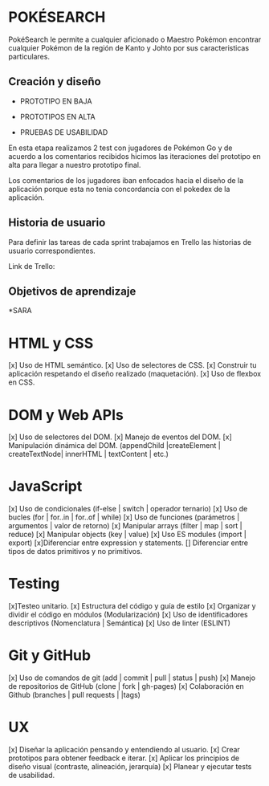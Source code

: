 # POKÉSEARCH 

PokéSearch le permite a cualquier aficionado o Maestro Pokémon encontrar cualquier Pokémon de la región de Kanto y Johto por sus caracteristicas particulares.

## Creación y diseño

* PROTOTIPO EN BAJA

* PROTOTIPOS EN ALTA

* PRUEBAS DE USABILIDAD

En esta etapa realizamos 2 test con jugadores de Pokémon Go y de acuerdo a los comentarios recibidos hicimos las iteraciones del prototipo en alta para llegar a nuestro prototipo final.

Los comentarios de los jugadores iban enfocados hacia el diseño de la aplicación porque esta no tenia concordancia con el pokedex de la aplicación.

## Historia de usuario

Para definir las tareas de cada sprint trabajamos en Trello las historias de usuario correspondientes.

Link de Trello: 

## Objetivos de aprendizaje 
*SARA

# HTML y CSS
[x] Uso de HTML semántico.
[x] Uso de selectores de CSS.
[x] Construir tu aplicación respetando el diseño realizado (maquetación).
[x] Uso de flexbox en CSS.
# DOM y Web APIs
[x] Uso de selectores del DOM.
[x] Manejo de eventos del DOM.
[x] Manipulación dinámica del DOM. (appendChild |createElement | createTextNode| innerHTML | textContent | etc.)
# JavaScript
[x] Uso de condicionales (if-else | switch | operador ternario)
[x] Uso de bucles (for | for..in | for..of | while)
[x] Uso de funciones (parámetros | argumentos | valor de retorno)
[x] Manipular arrays (filter | map | sort | reduce)
[x] Manipular objects (key | value)
[x] Uso ES modules (import | export)
[x]Diferenciar entre expression y statements.
[] Diferenciar entre tipos de datos primitivos y no primitivos.
# Testing
[x]Testeo unitario.
[x] Estructura del código y guía de estilo
[x] Organizar y dividir el código en módulos (Modularización)
[x] Uso de identificadores descriptivos (Nomenclatura | Semántica)
[x] Uso de linter (ESLINT)
# Git y GitHub
[x] Uso de comandos de git (add | commit | pull | status | push)
[x] Manejo de repositorios de GitHub (clone | fork | gh-pages)
[x] Colaboración en Github (branches | pull requests | |tags)
# UX
[x] Diseñar la aplicación pensando y entendiendo al usuario.
[x] Crear prototipos para obtener feedback e iterar.
[x] Aplicar los principios de diseño visual (contraste, alineación, jerarquía)
[x] Planear y ejecutar tests de usabilidad.

